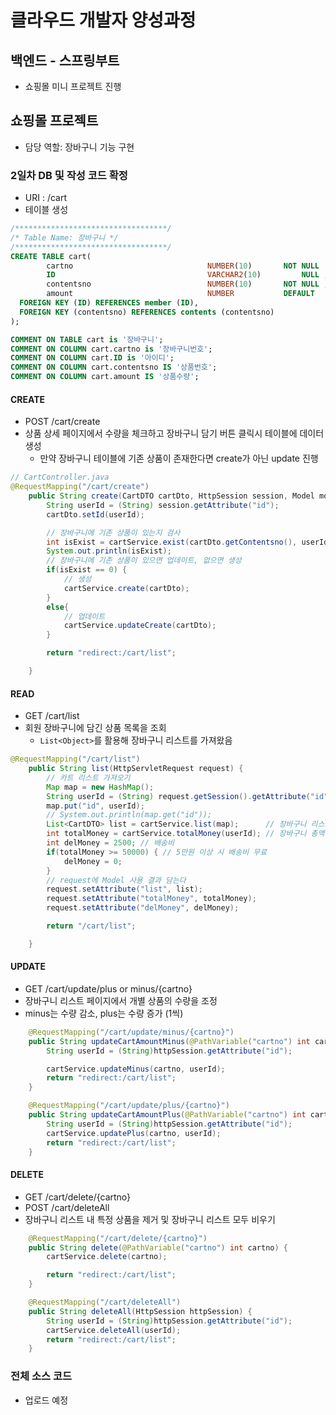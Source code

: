 # 클라우드 개발자 양성과정

## 백엔드 - 스프링부트
* 쇼핑몰 미니 프로젝트 진행

## 쇼핑몰 프로젝트
* 담당 역할: 장바구니 기능 구현

### 2일차 DB 및 작성 코드 확정
* URI : /cart
* 테이블 생성
```sql
/**********************************/
/* Table Name: 장바구니 */
/**********************************/
CREATE TABLE cart(
		cartno                        		NUMBER(10)		 NOT NULL		 PRIMARY KEY,
		ID                            		VARCHAR2(10)		 NULL ,
		contentsno                    		NUMBER(10)		 NOT NULL ,
		amount								NUMBER			 DEFAULT 		0,
  FOREIGN KEY (ID) REFERENCES member (ID),
  FOREIGN KEY (contentsno) REFERENCES contents (contentsno)
);

COMMENT ON TABLE cart is '장바구니';
COMMENT ON COLUMN cart.cartno is '장바구니번호';
COMMENT ON COLUMN cart.ID is '아이디';
COMMENT ON COLUMN cart.contentsno IS '상품번호';
COMMENT ON COLUMN cart.amount IS '상품수량';
```

#### CREATE
* POST /cart/create
* 상품 상세 페이지에서 수량을 체크하고 장바구니 담기 버튼 클릭시 테이블에 데이터 생성
    - 만약 장바구니 테이블에 기존 상품이 존재한다면 create가 아닌 update 진행
```java
// CartController.java
@RequestMapping("/cart/create")
    public String create(CartDTO cartDto, HttpSession session, Model model) {
        String userId = (String) session.getAttribute("id");
        cartDto.setId(userId);

        // 장바구니에 기존 상품이 있는지 검사
        int isExist = cartService.exist(cartDto.getContentsno(), userId);
        System.out.println(isExist);
        // 장바구니에 기존 상품이 있으면 업데이트, 없으면 생성
        if(isExist == 0) {
            // 생성
            cartService.create(cartDto);
        }
        else{
            // 업데이트
            cartService.updateCreate(cartDto);
        }

        return "redirect:/cart/list";

    }
```


#### READ
* GET /cart/list
* 회원 장바구니에 담긴 상품 목록을 조회
    - ``` List<Object> ```를 활용해 장바구니 리스트를 가져왔음
```java
@RequestMapping("/cart/list")
    public String list(HttpServletRequest request) {
        // 카트 리스트 가져오기
        Map map = new HashMap();
        String userId = (String) request.getSession().getAttribute("id");
        map.put("id", userId);
        // System.out.println(map.get("id"));
        List<CartDTO> list = cartService.list(map);      // 장바구니 리스트
        int totalMoney = cartService.totalMoney(userId); // 장바구니 총액
        int delMoney = 2500; // 배송비
        if(totalMoney >= 50000) { // 5만원 이상 시 배송비 무료
            delMoney = 0;
        }
        // request에 Model 사용 결과 담는다
        request.setAttribute("list", list);
        request.setAttribute("totalMoney", totalMoney);
        request.setAttribute("delMoney", delMoney);

        return "/cart/list";

    }
```
#### UPDATE
* GET /cart/update/plus or minus/{cartno}
* 장바구니 리스트 페이지에서 개별 상품의 수량을 조정
* minus는 수량 감소, plus는 수량 증가 (1씩)

```java
    @RequestMapping("/cart/update/minus/{cartno}")
    public String updateCartAmountMinus(@PathVariable("cartno") int cartno, HttpSession httpSession) {
        String userId = (String)httpSession.getAttribute("id");

        cartService.updateMinus(cartno, userId);
        return "redirect:/cart/list";
    }

    @RequestMapping("/cart/update/plus/{cartno}")
    public String updateCartAmountPlus(@PathVariable("cartno") int cartno, HttpSession httpSession) {
        String userId = (String)httpSession.getAttribute("id");
        cartService.updatePlus(cartno, userId);
        return "redirect:/cart/list";
    }
```
#### DELETE
* GET /cart/delete/{cartno}
* POST /cart/deleteAll
* 장바구니 리스트 내 특정 상품을 제거 및 장바구니 리스트 모두 비우기

```java
    @RequestMapping("/cart/delete/{cartno}")
    public String delete(@PathVariable("cartno") int cartno) {
        cartService.delete(cartno);

        return "redirect:/cart/list";
    }

    @RequestMapping("/cart/deleteAll")
    public String deleteAll(HttpSession httpSession) {
        String userId = (String)httpSession.getAttribute("id");
        cartService.deleteAll(userId);
        return "redirect:/cart/list";
    }
```

### 전체 소스 코드
* 업로드 예정